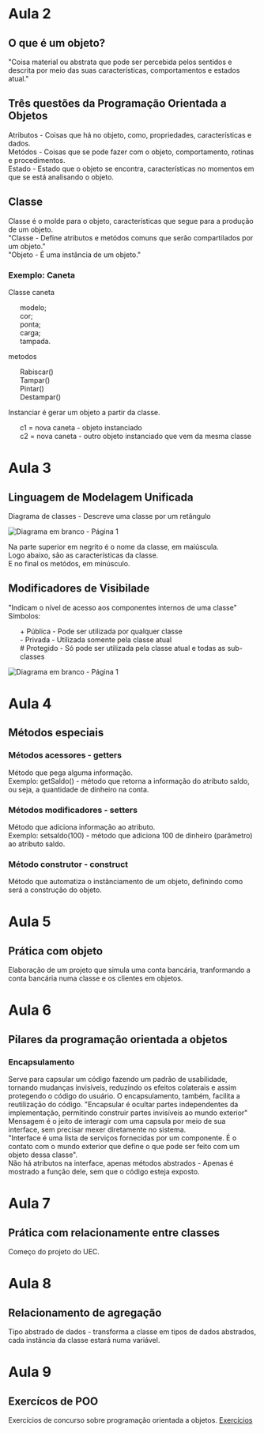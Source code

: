 <h1> Aula 2 </h2>
<h2> O que é um objeto? </h2>
"Coisa material ou abstrata que pode ser percebida pelos sentidos e descrita por meio das suas características, comportamentos e estados atual."

<h2>Três questões da Programação Orientada a Objetos</h2>
Atributos - Coisas que há no objeto, como, propriedades, características e dados. </br>
Metódos - Coisas que se pode fazer com o objeto, comportamento, rotinas e procedimentos. </br>
Estado - Estado que o objeto se encontra, características no momentos em que se está analisando o objeto. </br>

<h2> Classe </h2>
Classe é o molde para o objeto, características que segue para a produção de um objeto. </br>
"Classe - Define atributos e metódos comuns que serão compartilados por um objeto." <br>
"Objeto - É uma instância de um objeto."

<h3> Exemplo: Caneta </h3>
Classe caneta </br>
<ol>
  modelo; </br>
  cor; </br>
  ponta; </br>
  carga; </br>
  tampada. </br>
</ol>
metodos <br>
<ol>
  Rabiscar() <br>
  Tampar() <br>
  Pintar() <br>
  Destampar()
</ol>
Instanciar é gerar um objeto a partir da classe. </br>
<ol>
  c1 = nova caneta - objeto instanciado </br>
  c2 = nova caneta - outro objeto instanciado que vem da mesma classe
</ol>

<h1> Aula 3 </h1>
<h2> Linguagem de Modelagem Unificada </h2>
Diagrama de classes - Descreve uma classe por um retângulo 

![Diagrama em branco - Página 1](https://github.com/Mello8266/Java/assets/95052043/04ecac6a-d308-4867-9da2-ebb48767cf79)

Na parte superior em negrito é o nome da classe, em maiúscula. </br>
Logo abaixo, são as características da classe. </br>
E no final os metódos, em minúsculo.

<h2> Modificadores de Visibilade </h2>
"Indicam o nível de acesso aos componentes internos de uma classe" <br>
Símbolos: 
<ol>
  + Pública - Pode ser utilizada por qualquer classe <br>
  - Privada - Utilizada somente pela classe atual <br>
  # Protegido - Só pode ser utilizada pela classe atual e todas as sub-classes <br>
</ol>

![Diagrama em branco - Página 1](https://github.com/Mello8266/Java/assets/95052043/6f0e7dd3-3edd-495b-8e09-72d407cc40c1)

<h1> Aula 4</h1>
<h2> Métodos especiais </h2>
<h3> Métodos acessores - getters </h3>
Método que pega alguma informação. <br>
Exemplo: getSaldo() - método que retorna a informação do atributo saldo, ou seja, a quantidade de dinheiro na conta.

<h3> Métodos modificadores - setters</h3>
Método que adiciona informação ao atributo. <br>
Exemplo: setsaldo(100) - método que adiciona 100 de dinheiro (parâmetro) ao atributo saldo. 

<h3> Método construtor - construct </h3>
Método que automatiza o instânciamento de um objeto, definindo como será a construção do objeto. 

<h1> Aula 5 </h1>
<h2> Prática com objeto </h2>
Elaboração de um projeto que simula uma conta bancária, tranformando a conta bancária numa classe e os clientes em objetos.

<h1> Aula 6 </h1>
<h2> Pilares da programação orientada a objetos </h2>
<h3> Encapsulamento </h3>
  Serve para capsular um código fazendo um padrão de usabilidade, tornando mudanças invisíveis, reduzindo os efeitos colaterais e assim protegendo o código do usuário. O encapsulamento, também, facilita a reutilização do código.
  "Encapsular é ocultar partes independentes da implementação, permitindo construir partes invisíveis ao mundo exterior" <br>
  Mensagem é o jeito de interagir com uma capsula por meio de sua interface, sem precisar mexer diretamente no sistema. <br>
  "Interface é uma lista de serviços fornecidas por um componente. É o contato com o mundo exterior que define o que pode ser feito com um objeto dessa classe". <br>
  Não há atributos na interface, apenas métodos abstrados - Apenas é mostrado a função dele, sem que o código esteja exposto.

<h1> Aula 7 </h1>
<h2> Prática com relacionamente entre classes</h2>
Começo do projeto do UEC.

<h1> Aula 8 </h1>
<h2> Relacionamento de agregação </h2>
Tipo abstrado de dados - transforma a classe em tipos de dados abstrados, cada instância da classe estará numa variável.

<h1> Aula 9 </h1>
<h2> Exercícos de POO</h2>
Exercícios de concurso sobre programação orientada a objetos.
<a href="https://github.com/Mello8266/Java/blob/main/exercicios.md"> Exercícios </a>
